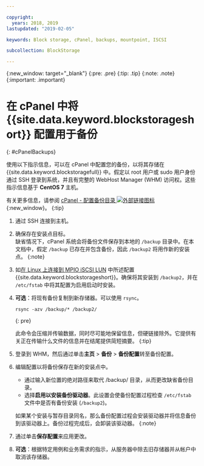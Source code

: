 ```yaml
---

copyright:
  years: 2018, 2019
lastupdated: "2019-02-05"

keywords: Block storage, cPanel, backups, mountpoint, ISCSI

subcollection: BlockStorage

---
```

{:new_window: target="_blank"}
{:pre: .pre}
{:tip: .tip}
{:note: .note}
{:important: .important}

# 在 cPanel 中将 {{site.data.keyword.blockstorageshort}} 配置用于备份
{: #cPanelBackups}

使用以下指示信息，可以在 cPanel 中配置您的备份，以将其存储在 {{site.data.keyword.blockstoragefull}} 中。假定以 root 用户或 sudo 用户身份通过 SSH 登录到系统，并且有完整的 WebHost Manager (WHM) 访问权。这些指示信息基于 **CentOS 7** 主机。

有关更多信息，请参阅 [cPanel - 配置备份目录 ![外部链接图标](../../icons/launch-glyph.svg "外部链接图标")](https://docs.cpanel.net/display/68Docs/Backup+Configuration#BackupConfiguration-ConfigureBackupDirectory){:new_window}。
{:tip}

1. 通过 SSH 连接到主机。

2. 确保存在安装点目标。<br />
缺省情况下，cPanel 系统会将备份文件保存到本地的 `/backup` 目录中。在本文档中，假定 `/backup` 已存在并包含备份，因此 `/backup2` 将用作新的安装点。
   {:note}

3. 如[在 Linux 上连接到 MPIO iSCSI LUN](accessing_block_storage_linux.html) 中所述配置 {{site.data.keyword.blockstorageshort}}。确保将其安装到 `/backup2`，并在 `/etc/fstab` 中将其配置为启用启动时安装。

4. **可选**：将现有备份复制到新存储器。可以使用 `rsync`。
   ```
   rsync -azv /backup/* /backup2/
   ```
   {: pre}

    此命令会压缩并传输数据，同时尽可能地保留信息，但硬链接除外。它提供有关正在传输什么文件的信息并在结尾提供简短摘要。
    {:tip}

5. 登录到 WHM，然后通过单击**主页** > **备份** > **备份配置**转至备份配置。

6. 编辑配置以将备份保存在新的安装点中。
    - 通过输入新位置的绝对路径来取代 /backup/ 目录，从而更改缺省备份目录。
    - 选择**启用以安装备份驱动器**。此设置会使备份配置过程检查 `/etc/fstab` 文件中是否有备份安装 (`/backup2`)。<br />

    如果某个安装与暂存目录同名，那么备份配置过程会安装驱动器并将信息备份到该驱动器上。备份过程完成后，会卸装该驱动器。
    {:note}

7. 通过单击**保存配置**来应用更改。

8. **可选**：根据特定用例和业务需求的指示，从服务器中除去旧存储器并从帐户中取消该存储器。
